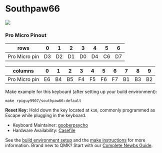 # Southpaw66

![](https://i.imgur.com/Mzmhsedl.jpg)

### Pro Micro Pinout
| rows            | 0   | 1   | 2   | 3   | 4   | 5   | 6   |
| --------------- | --- | --- | --- | --- | --- | --- | --- |
| Pro Micro pin   | D3  | D2  | D1  | D0  | D4  | C6  | D7  |

| columns         | 0   | 1   | 2   | 3   | 4   | 5   | 6   | 7   | 8   | 9   |
| --------------- | --- | --- | --- | --- | --- | --- | --- | --- | --- | --- |
| Pro Micro pin   | E6  | B4  | B5  | F4  | F5  | F6  | F7  | B1  | B3  | B2  |


Make example for this keyboard (after setting up your build environment):

    make rpiguy9907/southpaw66:default

**Reset Key:** Hold down the key located at `k10`, commonly programmed as Escape while plugging in the keyboard.

* Keyboard Maintainer: [gooberpsycho](https://github.com/gooberpsycho)
* Hardware Availability: [Casefile](https://github.com/rpiguy9907/Keyboards/tree/master/Southpaw66)

See the [build environment setup](https://docs.qmk.fm/#/getting_started_build_tools) and the [make instructions](https://docs.qmk.fm/#/getting_started_make_guide) for more information. Brand new to QMK? Start with our [Complete Newbs Guide](https://docs.qmk.fm/#/newbs).
